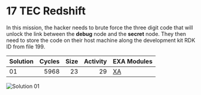 # 17 TEC Redshift

In this mission, the hacker needs to brute force the three digit code that will unlock the link between the **debug** node and the **secret** node. They then need to store the code on their host machine along the development kit RDK ID from file 199.

| Solution | Cycles | Size | Activity | EXA Modules|
|:---------|-------:|-----:|---------:|------------|
| 01       |   5968 |   23 |       29 | [XA](01-XA.exa) |

![Solution 01](EXAPUNKS%20-%20TEC%20Redshift.gif "Solution 01")
